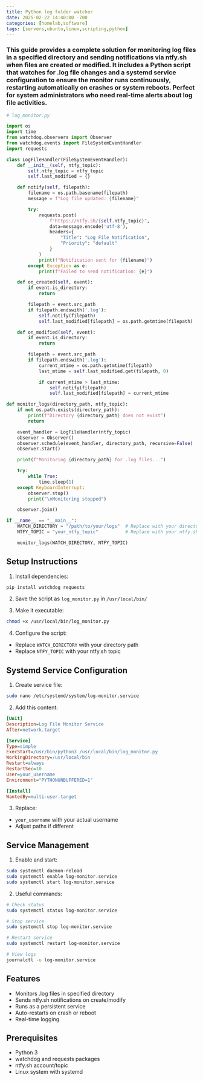 ```yaml
---
title: Python log folder watcher
date: 2025-02-22 14:40:00 -700
categories: [homelab,software]
tags: [servers,ubuntu,linux,scripting,python]
---
```


### This guide provides a complete solution for monitoring log files in a specified directory and sending notifications via ntfy.sh when files are created or modified. It includes a Python script that watches for .log file changes and a systemd service configuration to ensure the monitor runs continuously, restarting automatically on crashes or system reboots. Perfect for system administrators who need real-time alerts about log file activities.

```python
# log_monitor.py

import os
import time
from watchdog.observers import Observer
from watchdog.events import FileSystemEventHandler
import requests

class LogFileHandler(FileSystemEventHandler):
    def __init__(self, ntfy_topic):
        self.ntfy_topic = ntfy_topic
        self.last_modified = {}

    def notify(self, filepath):
        filename = os.path.basename(filepath)
        message = f"Log file updated: {filename}"

        try:
            requests.post(
                f"https://ntfy.sh/{self.ntfy_topic}",
                data=message.encode('utf-8'),
                headers={
                    "Title": "Log File Notification",
                    "Priority": "default"
                }
            )
            print(f"Notification sent for {filename}")
        except Exception as e:
            print(f"Failed to send notification: {e}")

    def on_created(self, event):
        if event.is_directory:
            return

        filepath = event.src_path
        if filepath.endswith('.log'):
            self.notify(filepath)
            self.last_modified[filepath] = os.path.getmtime(filepath)

    def on_modified(self, event):
        if event.is_directory:
            return

        filepath = event.src_path
        if filepath.endswith('.log'):
            current_mtime = os.path.getmtime(filepath)
            last_mtime = self.last_modified.get(filepath, 0)

            if current_mtime > last_mtime:
                self.notify(filepath)
                self.last_modified[filepath] = current_mtime

def monitor_logs(directory_path, ntfy_topic):
    if not os.path.exists(directory_path):
        print(f"Directory {directory_path} does not exist")
        return

    event_handler = LogFileHandler(ntfy_topic)
    observer = Observer()
    observer.schedule(event_handler, directory_path, recursive=False)
    observer.start()

    print(f"Monitoring {directory_path} for .log files...")

    try:
        while True:
            time.sleep(1)
    except KeyboardInterrupt:
        observer.stop()
        print("\nMonitoring stopped")

    observer.join()

if __name__ == "__main__":
    WATCH_DIRECTORY = "/path/to/your/logs"  # Replace with your directory path
    NTFY_TOPIC = "your_ntfy_topic"          # Replace with your ntfy.sh topic

    monitor_logs(WATCH_DIRECTORY, NTFY_TOPIC)
```

## Setup Instructions

1. Install dependencies:
```bash
pip install watchdog requests
```

2. Save the script as `log_monitor.py` in `/usr/local/bin/`

3. Make it executable:
```bash
chmod +x /usr/local/bin/log_monitor.py
```

4. Configure the script:
- Replace `WATCH_DIRECTORY` with your directory path
- Replace `NTFY_TOPIC` with your ntfy.sh topic

## Systemd Service Configuration

1. Create service file:
```bash
sudo nano /etc/systemd/system/log-monitor.service
```

2. Add this content:
```ini
[Unit]
Description=Log File Monitor Service
After=network.target

[Service]
Type=simple
ExecStart=/usr/bin/python3 /usr/local/bin/log_monitor.py
WorkingDirectory=/usr/local/bin
Restart=always
RestartSec=10
User=your_username
Environment="PYTHONUNBUFFERED=1"

[Install]
WantedBy=multi-user.target
```

3. Replace:
- `your_username` with your actual username
- Adjust paths if different

## Service Management

1. Enable and start:
```bash
sudo systemctl daemon-reload
sudo systemctl enable log-monitor.service
sudo systemctl start log-monitor.service
```

2. Useful commands:
```bash
# Check status
sudo systemctl status log-monitor.service

# Stop service
sudo systemctl stop log-monitor.service

# Restart service
sudo systemctl restart log-monitor.service

# View logs
journalctl -u log-monitor.service
```

## Features
- Monitors .log files in specified directory
- Sends ntfy.sh notifications on create/modify
- Runs as a persistent service
- Auto-restarts on crash or reboot
- Real-time logging

## Prerequisites
- Python 3
- watchdog and requests packages
- ntfy.sh account/topic
- Linux system with systemd
